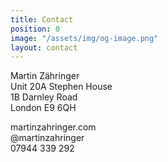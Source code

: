 ```yaml
---
title: Contact
position: 0
image: "/assets/img/og-image.png"
layout: contact
---
```


Martin Zähringer  
Unit 20A Stephen House  
1B Darnley Road  
London E9 6QH  

martinzahringer.com  
@martinzahringer  
07944 339 292  